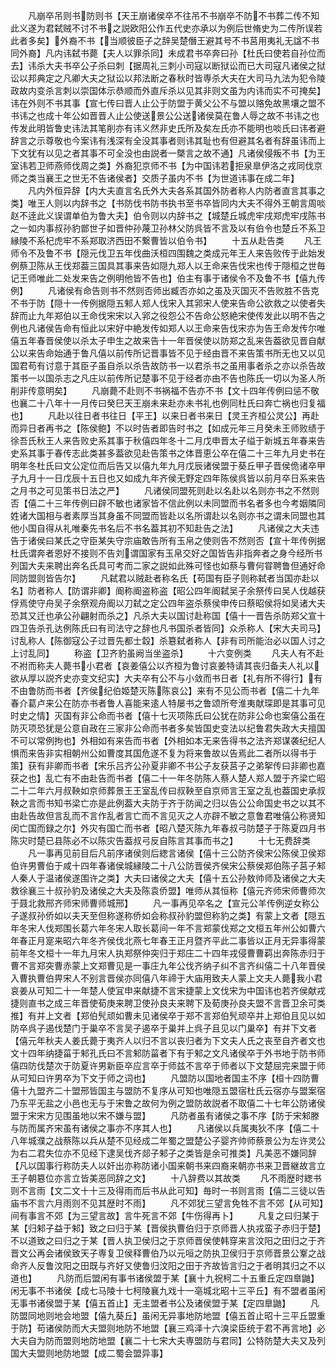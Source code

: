 <!-- { "loadSidebar": true } -->
　　凡崩卒吊则书防则书【天王崩诸侯卒不往吊不书崩卒不防不书葬二传不知此义遂为君弑贼不讨不书之説欧阳公作五代史亦承以为例后世脩史为二传所误若此者多矣】外裔不书【当顺彼臣子之辞吴楚僭王避其号不书莒用夷礼无諡不书同外裔】凡内讳弑书薨【夫人以罪杀同】未成君书卒奔曰孙【杜氏曰使若自孙位而去】讳杀大夫书卒公子杀曰刺【据周礼三刺小司寇以断狱讼而已大司寇凡诸侯之狱讼以邦典定之凡卿大夫之狱讼以邦法断之春秋时皆専杀大夫在大司马九法为犯令陵政故内变杀言刺以崇国体示恭顺而外直斥杀以见其非则文虽为内讳而实不可掩矣】讳在外则不书其事【宣七传曰晋人止公于防盟于黄父公不与盟以赂免故黑壤之盟不书讳之也成十年公如晋晋人止公使送景公公送诸侯莫在鲁人辱之故不书讳之也传发此明皆鲁史讳法其笔削亦有讳义然非史氏所及矣左氏亦不能明也啖氏曰讳者避辞言之示尊敬也今案讳有浅深有全没其事者则讳其耻也有但避其名者有辞虽讳而上下文犹有以见之者其事不可全没也由説者一槩言之故不通】凡诸侯侵叛不书【为王室讳若卫师燕师伐周之类】外裔犯京师不书【为中国讳若拒泉臯伊洛之戎同伐京师之类当襄王之世无不告诸侯者】交质子虽内不书【为世道讳事在成二年】
　　凡内外恒异辞【内大夫直言名氏外大夫各系其国外防者称人内防者直言其事之类】唯王人则以内辞书之【书防伐书防书执书至书卒皆同内大夫不得外王朝言周啖赵不逹此义误谓单伯为鲁大夫】伯令则以内辞书之【城楚丘城虎牢戌郑虎牢戌陈书之一如内事叔孙豹鄫世子如晋仲孙蔑卫孙林父防呉皆不言及以有伯令也楚丘不系卫縁陵不系杞虎牢不系郑取济西田不繋曹皆以伯令书】
　　十五从赴告类
　　凡王师令不及鲁不书【隠元伐卫五年伐曲沃桓四围魏之类成元年王人来告败传于此始发例蔡卫陈从王伐郑葢三国具其事来告如隠九郑人以王命来告伐宋也传于隠桓之世毎记王师唯此二处发来告之例明他皆不告也】伯主有事于诸侯令不及鲁不书【僖九传例】
　　凡诸侯有命告则书不然则否师出臧否亦如之虽及灭国灭不告败胜不告克不书于防【隠十一传例据隠五邾人郑人伐宋入其郛宋人使来告命公欲救之以使者失辞而止九年郑伯以王命伐宋宋以入郛之役怨公不告命公怒絶宋使传发此以明不告之例也凡诸侯告命有恒此以宋好中絶发传如郑人以王命来告伐宋亦为告王命发传尔唯僖五年春晋侯使以杀太子申生之故来告十一年晋侯使以防郑之乱来告葢欲见晋自献公以来告命始通于鲁凡僖以前传所记晋事皆不见于经由晋不来告策书所无也又以见国君苟有讨意于其臣子虽自杀以杀告故防书一以君杀书之虽用事者杀之亦以杀告故策书一以国杀志之凡庄以前传所记楚事不见于经者亦由不告也陈氏一切以为圣人所削非传意明矣】
　　凡崩薨不赴则不书祸福不告亦不书【文十四年传例曰惩不敬也襄二十八年十一月传曰癸巳天王崩未来赴亦未书礼也例同杜氏曰奔亡祸也归复福也】
　　凡赴以往日者书往日【平王】以来日者书来日【灵王齐桓公灵公】再赴而异日者再书之【陈侯鲍】不以时告者即告时书之【如成元年三月癸未王师败绩于徐吾氏秋王人来告败史系其事于秋僖四年冬十二月戊申晋太子缢于新城五年春来告史系其事于春传志此类甚多葢欲见赴告策书之体晋恵公卒在僖二十三年九月史书在明年冬杜氏曰文公定位而后告又以僖九年九月戊辰诸侯盟于葵丘甲子晋侯佹诸卒甲子九月十一日戊辰十五日也又如成九年齐侯无野定四年陈侯呉皆以前月卒日系来告之月书之可见策书日法之严】
　　凡诸侯同盟死则赴以名赴以名则亦书之不然则否【僖二十三年传例曰辟不敏也诸家皆不信此例以未同盟而书名者多也今考姻隣同姓诸大国相与者素厚当其身虽不同盟而皆赴以名所谓赴以名则亦书之谓未同盟也其他小国自得从礼唯秦先书名后不书名葢其初不知赴告之法】
　　凡诸侯之大夫违告于诸侯曰某氏之守臣某失守宗庙敢告所有玉帛之使则告不然则否【宣十年传例据杜氏谓奔者恩好不接则不告刘谓国家有玉帛交好之国皆告非指奔者之身今经所书列国大夫来聘出奔名氏具可考而二家之説如此殊可怪也如蔡与曹何甞聘鲁但通好命同防盟则皆告尔】
　　凡弑君以贼赴者称名氏【苟国有臣子则称弑者当国亦赴以名】防者称人【防谓非卿】阍称阍盗称盗【昭公四年阍弑吴子余祭传曰吴人伐越获俘焉使守舟吴子余祭观舟阍以刀弑之定公四年盗杀蔡侯申传曰蔡昭侯将如吴诸大夫恐其又迁也承公孙翩射而杀之】凡杀大夫以国讨赴称国【僖十一晋告杀防郑父宣十四卫告杀孔达例陈氏曰有司法守之辞也凡书国杀者皆同】众杀称人【宋大夫司马】讨乱称人【陈御寇公子过晋先都士縠】杀簒弑者称人【非有司所能治必以国人讨之上讨乱同】
　　称盗【卫齐豹虽阙当坐盗杀】
　　十六变例类
　　凡夫人有不赴不袝而称夫人薨书小君者【哀姜僖公以齐桓为鲁讨哀姜特请其丧归备夫人礼以欲从厚以説齐史亦变文纪实】大夫卒有公不与小敛而书日者【礼有所不得行】有不由鲁防而书者【齐侯纪伯姬楚灭陈陈哀公】来有不见公而书者【僖二十九年春介葛卢来公在防亦书者鲁人喜能来逺人特屡书之鲁颂所夸淮夷献琛即是其事可见时史之情】灭国有非公命而书者【僖十七灭项陈氏曰公犹在防非公命也案僖公虽在防灭项恐犹是公意自政在三家非公命而书者多矣皆国史变法以纪鲁君失政大夫擅国不可以常例拘也】外相如有来告而书者【外相如本无来告得书之法齐郑谋袭纪纪人惧而来告非实相朝州公如曹度其国危遂不复为将来鲁故以告焉此二者所以得书于策】获有非卿而书者【宋乐吕齐公孙夏非卿不书公子友获莒子之弟挐传曰非卿也嘉获之也】乱亡有不由赴告而书者【僖二十一年冬防陈人蔡人楚人郑人盟于齐梁亡昭二十二年六月叔鞅如京师葬景王王室乱传曰叔鞅至自京师言王室之乱也葢国史承叔鞅之言而书知书梁亡亦是此例葢大夫防于齐于防闻之归以告公公命国史书之以其不由赴告故但言乱而不言作乱者言亡而不言见灭之人亦辟不敏之意鲁君唯僖公称贤知闵亡国而録之尔】外灾有国亡而书者【昭八楚灭陈九年春叔弓防楚子于陈夏四月书陈灾时楚已县陈必不以陈灾告葢叔弓反自陈言其事而书之】
　　十七无费辞类
　　凡一事再见前目后凡前序诸侯则后緫言诸侯【僖十三公防齐侯宋公陈侯卫侯郑伯许男曹伯于咸十四年春诸侯城縁陵二十八公防晋侯齐侯宋公蔡侯郑伯陈子莒子邾人秦人于温诸侯遂围许之类】大夫曰诸侯之大夫【僖十五公孙敖帅师及诸侯之大夫救徐襄三十叔孙豹及诸侯之大夫及陈袁侨盟】唯师从其恒称【僖元齐师宋师曹师次于聂北救邢齐师宋师曹师城邢】
　　凡一事再见卒名之【宣元公羊传例逆女称公子遂叔孙侨如以夫天至但称遂称侨如会称叔孙豹盟但称豹之类】有蒙上文者【隠五年冬宋人伐郑围长葛六年冬宋人取长葛间一年不言郑蒙伐郑之文桓五年州公如曹六年春正月寔来昭六年冬齐侯伐北燕七年春王正月暨齐平此二事皆以正月无异事得蒙前年冬文桓十一年九月宋人执郑祭仲突归于郑庄二十四年戎侵曹曹羁出奔陈赤归于曹不言郑突曹赤蒙上文郑曹见是一事庄九年公伐齐纳子纠不言齐纠僖二十八年晋侯入曹执曹伯畀宋人不别言晋侯亦同僖八年禘于大庙用致夫人蒙上文夫人薨我小君哀姜从可知二十一年楚人使冝申来献捷不言宋捷蒙上文伐宋为中国讳也若齐侯献戎捷则直书之成三年晋使荀庚来聘卫使孙良夫来聘下及荀庚孙良夫盟不言晋卫余可类推】有并上文者【郑伯髠顽如曹未见诸侯卒于郑不言郑伯髠顽卒并上郑伯且见以如防卒呉子遏伐楚门于巢卒不言吴子遏卒于巢并上呉子且见以门巢卒】有并下文者【僖元年秋夫人姜氏薨于夷齐人以归不言以丧归者为下文夫人氏之丧至自齐者文也文十四年纳捷菑于邾孔氏曰不言邾防菑者下有于邾之文凡诸侯卒于外书地于防书师僖四防伐楚次于防夏许男新臣卒应言卒于师兹不言卒于师者以下文楚屈完来盟于师从可知曰许男卒为下文于师之词也】
　　凡盟防以国地者国主不序【桓十四防曹僖十九盟齐二十盟邢皆国主与盟防不复序从可知也唯隠五盟宿杜氏云宿亦与盟案宿乃东平无盐之小邑也无与于宋鲁之故何为例之盟防故説者不取僖二十七年公防诸侯盟于宋宋方见围虽地以宋不嫌与盟】
　　凡防者虽有诸侯之事不序【防于宋邾滕与防而属齐宋虽有诸侯之事亦不序其人也】
　　凡诸侯以兵属夷狄不序【僖二十八年城濮之战蔡陈以兵从楚不见经成二年蜀之盟楚公子婴齐帅师蔡景公为左许灵公为右二君失位亦不见经下逮吴伐齐郯子邾子之类皆是余可推类】凡美恶不嫌同辞【凡以国事行称防夫人以奸出亦称防诸小国来朝书来四裔来朝亦书来卫晋継故言立王子朝簒位亦言立皆美恶同辞之文】
　　十八辞费以其故类
　　凡不雨歴时緫书则不言雨【文二文十十三及得雨而后书从此可知】毎时一书则言雨【僖二三徒以告庙书不言六月雨则不见其歴时不雨】
　　凡不郊犹三望言免牲不言不郊【从可知】间有事言不郊【为三望言故】言牛死言不郊【牛伤得再卜】
　　凡复之曰归某于某【归邾子益于邾】致之曰归于某【晋侯执曹伯归于京师晋人执戎蛮子赤归于楚】不以道致之曰归之于某【晋人执卫侯归之于京师晋侯使韩穿来言汶阳之田归之于齐晋文公再会诸侯致天子専复卫侯释曹伯乃以元咺之防执卫侯归于京师晋景公鞌之战命齐人反鲁汶阳之田既与齐好又使鲁归汶阳之田于齐故皆言归之于者明其归之不以道也】
　　凡防而后盟闲有事书诸侯盟于某【襄十九祝柯二十五重丘定四臯鼬】闲无事不书诸侯【成七马陵十七柯陵襄九戏十一亳城北昭十三平丘】有不盟者虽闲无事书诸侯盟于某【僖五首止】无主盟者书公及诸侯盟于某【定四臯鼬】
　　凡防盟同地则地会地盟【僖九葵丘】虽闲无异事地防地盟【僖五首止昭十三平丘盟重于防】苟诸侯防而大夫盟则地防不地盟【襄三鸡泽十六溴梁臣统于君不再言地】必大夫自为防而盟则地防地盟【襄二十七宋大夫専盟防与君同】公特防楚大夫又及列国大夫盟则地防地盟【成二蜀会盟异事】

